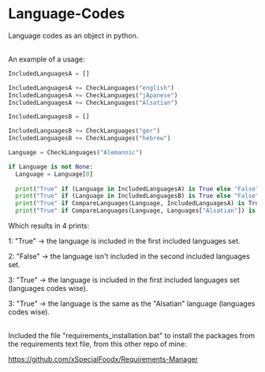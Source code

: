 # Language-Codes
Language codes as an object in python.
<br/><br/>

An example of a usage:

```python
IncludedLanguagesA = []

IncludedLanguagesA += CheckLanguages("english")
IncludedLanguagesA += CheckLanguages("jApanese")
IncludedLanguagesA += CheckLanguages("Alsatian")

IncludedLanguagesB = []

IncludedLanguagesB += CheckLanguages("ger")
IncludedLanguagesB += CheckLanguages("hebrew")

Language = CheckLanguages("Alemannic")

if Language is not None:
  Language = Language[0]
  
  print("True" if (Language in IncludedLanguagesA) is True else "False")
  print("True" if (Language in IncludedLanguagesB) is True else "False")
  print("True" if CompareLanguages(Language, IncludedLanguagesA) is True else "False")
  print("True" if CompareLanguages(Language, Languages["Alsatian"]) is True else "False")
```

Which results in 4 prints:

1: "True" -> the language is included in the first included languages set.

2: "False" -> the language isn't included in the second included languages set.

3: "True" -> the language is included in the first included languages set (languages codes wise).

3: "True" -> the language is the same as the "Alsatian" language (languages codes wise).
<br/><br/>


Included the file "requirements_installation.bat" to install the packages from the requirements text file, from this other repo of mine:

https://github.com/xSpecialFoodx/Requirements-Manager
